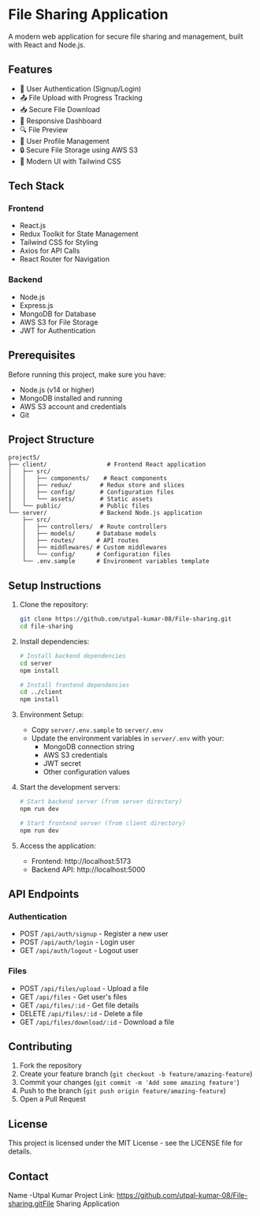 # File Sharing Application

A modern web application for secure file sharing and management, built with React and Node.js.

## Features

- 🔐 User Authentication (Signup/Login)
- 📤 File Upload with Progress Tracking
- 📥 Secure File Download
- 📱 Responsive Dashboard
- 🔍 File Preview
- 👤 User Profile Management
- 🔒 Secure File Storage using AWS S3
- 🎨 Modern UI with Tailwind CSS

## Tech Stack

### Frontend
- React.js
- Redux Toolkit for State Management
- Tailwind CSS for Styling
- Axios for API Calls
- React Router for Navigation

### Backend
- Node.js
- Express.js
- MongoDB for Database
- AWS S3 for File Storage
- JWT for Authentication

## Prerequisites

Before running this project, make sure you have:

- Node.js (v14 or higher)
- MongoDB installed and running
- AWS S3 account and credentials
- Git

## Project Structure

```
project5/
├── client/                 # Frontend React application
│   ├── src/
│   │   ├── components/    # React components
│   │   ├── redux/        # Redux store and slices
│   │   ├── config/       # Configuration files
│   │   └── assets/       # Static assets
│   └── public/           # Public files
└── server/               # Backend Node.js application
    ├── src/
    │   ├── controllers/  # Route controllers
    │   ├── models/      # Database models
    │   ├── routes/      # API routes
    │   ├── middlewares/ # Custom middlewares
    │   └── config/      # Configuration files
    └── .env.sample      # Environment variables template
```

## Setup Instructions

1. Clone the repository:
   ```bash
   git clone https://github.com/utpal-kumar-08/File-sharing.git
   cd file-sharing
   ```

2. Install dependencies:
   ```bash
   # Install backend dependencies
   cd server
   npm install

   # Install frontend dependencies
   cd ../client
   npm install
   ```

3. Environment Setup:
   - Copy `server/.env.sample` to `server/.env`
   - Update the environment variables in `server/.env` with your:
     - MongoDB connection string
     - AWS S3 credentials
     - JWT secret
     - Other configuration values

4. Start the development servers:
   ```bash
   # Start backend server (from server directory)
   npm run dev

   # Start frontend server (from client directory)
   npm run dev
   ```

5. Access the application:
   - Frontend: http://localhost:5173
   - Backend API: http://localhost:5000

## API Endpoints

### Authentication
- POST `/api/auth/signup` - Register a new user
- POST `/api/auth/login` - Login user
- GET `/api/auth/logout` - Logout user

### Files
- POST `/api/files/upload` - Upload a file
- GET `/api/files` - Get user's files
- GET `/api/files/:id` - Get file details
- DELETE `/api/files/:id` - Delete a file
- GET `/api/files/download/:id` - Download a file

## Contributing

1. Fork the repository
2. Create your feature branch (`git checkout -b feature/amazing-feature`)
3. Commit your changes (`git commit -m 'Add some amazing feature'`)
4. Push to the branch (`git push origin feature/amazing-feature`)
5. Open a Pull Request

## License

This project is licensed under the MIT License - see the LICENSE file for details.

## Contact

Name -Utpal Kumar
Project Link: https://github.com/utpal-kumar-08/File-sharing.gitFile Sharing Application
